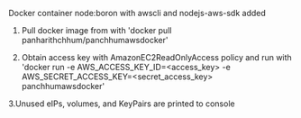 Docker container node:boron with awscli and nodejs-aws-sdk added

1. Pull docker image from with
'docker pull panharithchhum/panchhumawsdocker'

2. Obtain access key with AmazonEC2ReadOnlyAccess policy and run with 
'docker run -e AWS_ACCESS_KEY_ID=<access_key> -e 
AWS_SECRET_ACCESS_KEY=<secret_access_key>  panchhumawsdocker'

3.Unused eIPs, volumes, and KeyPairs are printed to console
